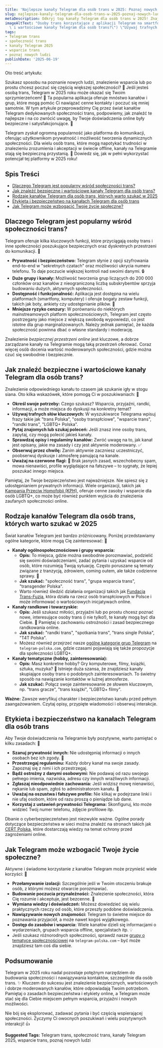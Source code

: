 ```yaml
---
title: 'Najlepsze kanały Telegram dla osób trans w 2025: Poznaj nowych ludzi'
slug: najlepsze-kanaly-telegram-dla-osob-trans-w-2025-poznaj-nowych-ludzi
metaDescription: Odkryj top kanały Telegram dla osób trans w 2025! Znajdź wsparcie, przyjaciół i bezpieczne społeczności. Porady jak szukać i na co uważać.
imageAltText: "Osoby trans korzystające z aplikacji Telegram na smartfonie, symbolizujące społeczność i połączenie.\n\n\n*   **Embedded 1:** \"Możesz również przejrzeć nasze [ogólne kategorie grup Telegram](/grupy) na `telegram-polska.com`...\"\n*   **Embedded 2:** \"Jeśli szukasz różnorodnych społeczności, sprawdź nasze [grupy o tematyce społecznościowej](/grupy/spolecznosc) na `telegram-polska.com` – być może znajdziesz tam coś dla siebie.\"\n\n*   **Additional Suggestion 1:**\n    *   **Phrase in article:** (w sekcji \"Rodzaje kanałów Telegram dla osób trans\", podpunkt \"Kanały randkowe i towarzyskie\") \"Jeśli szukasz miłości, przyjaźni lub po prostu chcesz poznać nowe, interesujące osoby trans (i nie tylko!), te kanały mogą być dla Ciebie.\"\n    *   **Suggested Anchor Text:** randki trans\n    *   **Suggested Target Path:** `/kategorie/randki` (zakładając istnienie takiej kategorii)\n*   **Additional Suggestion 2:**\n    *   **Phrase in article:** (w sekcji \"Jak znaleźć bezpieczne\
  \ i wartościowe kanały Telegram dla osób trans?\") \"Używaj trafnych słów kluczowych: W wyszukiwarce Telegrama wpisuj frazy takie jak \"trans Polska\", \"osoby transpłciowe\", \"wsparcie trans\", \"randki trans\", \"LGBTQ+ Polska\".\"\n    *   **Suggested Anchor Text:** LGBTQ+ Polska\n    *   **Suggested Target Path:** `/tag/lgbtq` lub `/kategorie/lgbtq` (jeśli istnieje taka ogólna kategoria lub tag dla treści LGBTQ+)"
tags:
- Telegram trans
- społeczność trans
- kanały Telegram 2025
- wsparcie trans
- poznaj nowych ludzi
publishDate: '2025-06-19'
---
```


Oto treść artykułu:

Szukasz sposobu na poznanie nowych ludzi, znalezienie wsparcia lub po prostu chcesz poczuć się częścią większej społeczności? 🤔 Jeśli jesteś osobą trans, Telegram w 2025 roku może okazać się Twoim sprzymierzeńcem! 👋 Ta popularna aplikacja oferuje mnóstwo kanałów i grup, które mogą pomóc Ci nawiązać cenne kontakty i poczuć się mniej samotnie. W tym artykule przeprowadzimy Cię przez świat kanałów Telegram dedykowanych społeczności trans, podpowiemy, jak znaleźć te najlepsze i na co zwrócić uwagę, by Twoje doświadczenia online były bezpieczne i satysfakcjonujące. 🌈

Telegram zyskał ogromną popularność jako platforma do komunikacji, oferując użytkownikom prywatność i możliwość tworzenia dynamicznych społeczności. Dla wielu osób trans, które mogą napotykać trudności w znalezieniu zrozumienia i akceptacji w świecie offline, kanały na Telegramie stają się bezpieczną przystanią. 💬 Dowiedz się, jak w pełni wykorzystać potencjał tej platformy w 2025 roku!

## Spis Treści

- [Dlaczego Telegram jest popularny wśród społeczności trans?](#dlaczego-telegram-jest-popularny-wsrod-spolecznosci-trans)
- [Jak znaleźć bezpieczne i wartościowe kanały Telegram dla osób trans?](#jak-znalezc-bezpieczne-i-wartosciowe-kanaly-telegram-dla-osob-trans)
- [Rodzaje kanałów Telegram dla osób trans, których warto szukać w 2025](#rodzaje-kanalow-telegram-dla-osob-trans-ktorych-warto-szukac-w-2025)
- [Etykieta i bezpieczeństwo na kanałach Telegram dla osób trans](#etykieta-i-bezpieczenstwo-na-kanalach-telegram-dla-osob-trans)
- [Jak Telegram może wzbogacić Twoje życie społeczne?](#jak-telegram-moze-wzbogacic-twoje-zycie-spoleczne)

## Dlaczego Telegram jest popularny wśród społeczności trans?

Telegram oferuje kilka kluczowych funkcji, które przyciągają osoby trans i inne społeczności poszukujące bezpiecznych oraz dyskretnych przestrzeni do komunikacji. 🚀

*   **Prywatność i bezpieczeństwo:** Telegram słynie z opcji szyfrowania end-to-end w "sekretnych czatach" oraz możliwości ukrycia numeru telefonu. To daje poczucie większej kontroli nad swoimi danymi. 🔒
*   **Duże grupy i kanały:** Możliwość tworzenia grup liczących do 200 000 członków oraz kanałów z nieograniczoną liczbą subskrybentów sprzyja budowaniu dużych, aktywnych społeczności.
*   **Dostępność i funkcjonalność:** Aplikacja jest dostępna na wielu platformach (smartfony, komputery) i oferuje bogaty zestaw funkcji, takich jak boty, ankiety czy udostępnianie plików. 📱
*   **Mniejsze ryzyko cenzury:** W porównaniu do niektórych mainstreamowych platform społecznościowych, Telegram jest często postrzegany jako miejsce z większą swobodą wypowiedzi, co jest istotne dla grup marginalizowanych. Należy jednak pamiętać, że każda społeczność powinna dbać o własne standardy i moderację.

Znalezienie *bezpiecznej przestrzeni online* jest kluczowe, a dobrze zarządzane kanały na Telegramie mogą taką przestrzeń oferować. Coraz więcej osób docenia wartość moderowanych społeczności, gdzie można czuć się swobodnie i bezpiecznie.

## Jak znaleźć bezpieczne i wartościowe kanały Telegram dla osób trans?

Znalezienie odpowiedniego kanału to czasem jak szukanie igły w stogu siana. Oto kilka wskazówek, które pomogą Ci w poszukiwaniach: 🤔

*   **Określ swoje potrzeby:** Czego szukasz? Wsparcia, przyjaźni, randki, informacji, a może miejsca do dyskusji na konkretny temat?
*   **Używaj trafnych słów kluczowych:** W wyszukiwarce Telegrama wpisuj frazy takie jak "trans Polska", "osoby transpłciowe", "wsparcie trans", "randki trans", "LGBTQ+ Polska".
*   **Pytaj znajomych lub szukaj poleceń:** Jeśli znasz inne osoby trans, zapytaj, czy mogą polecić jakieś kanały.
*   **Sprawdzaj opisy i regulaminy kanałów:** Zwróć uwagę na to, jak kanał jest opisany, jakie ma zasady i czy jest aktywnie moderowany. ✅
*   **Obserwuj przez chwilę:** Zanim aktywnie zaczniesz uczestniczyć, poobserwuj dyskusje i atmosferę panującą na kanale.
*   **Uważaj na czerwone flagi:** 🚩 Brak jasnych zasad, wszechobecny spam, mowa nienawiści, profile wyglądające na fałszywe – to sygnały, że lepiej poszukać innego miejsca.

Pamiętaj, że Twoje bezpieczeństwo jest najważniejsze. Nie spiesz się z udostępnianiem prywatnych informacji. Wiele organizacji, takich jak [Kampania Przeciw Homofobii (KPH)](https://kph.org.pl/), oferuje cenne zasoby i wsparcie dla osób LGBTQ+, co może być również punktem wyjścia do znalezienia zaufanych społeczności online.

## Rodzaje kanałów Telegram dla osób trans, których warto szukać w 2025

Świat kanałów Telegram jest bardzo zróżnicowany. Poniżej przedstawiamy ogólne kategorie, które mogą Cię zainteresować: 🌟

*   **Kanały ogólnospołecznościowe i grupy wsparcia:**
    *   **Opis:** To miejsca, gdzie można swobodnie porozmawiać, podzielić się swoimi doświadczeniami, zadać pytania i uzyskać wsparcie od osób, które rozumieją Twoją sytuację. Często poruszane są tematy związane z tranzycją, zdrowiem, coming outem, ale także codzienne sprawy. 🤝
    *   **Jak szukać:** "społeczność trans", "grupa wsparcia trans", "transgender Polska".
    *   Warto również śledzić działania organizacji takich jak [Fundacja Trans-Fuzja](https://www.transfuzja.org), która działa na rzecz osób transpłciowych w Polsce i może informować o wartościowych inicjatywach online.
*   **Kanały randkowe i towarzyskie:**
    *   **Opis:** Jeśli szukasz miłości, przyjaźni lub po prostu chcesz poznać nowe, interesujące osoby trans (i nie tylko!), te kanały mogą być dla Ciebie. 💖 Pamiętaj o zachowaniu ostrożności i zasad bezpiecznego randkowania online.
    *   **Jak szukać:** "randki trans", "spotkania trans", "trans single Polska", "T4T Polska".
    *   Możesz również przejrzeć nasze [ogólne kategorie grup Telegram](/grupy) na `telegram-polska.com`, gdzie czasami pojawiają się także propozycje dla społeczności LGBTQ+.
*   **Kanały tematyczne (hobby, zainteresowania):**
    *   **Opis:** Masz konkretne hobby? Gry komputerowe, filmy, książki, sztuka, muzyka? 🎨 Istnieje duża szansa, że znajdziesz kanały skupiające osoby trans o podobnych zainteresowaniach. To świetny sposób na nawiązanie kontaktów w luźnej atmosferze.
    *   **Jak szukać:** Połącz swoje zainteresowanie ze słowem kluczowym, np. "trans gracze", "trans książki", "LGBTQ+ filmy".

**Ważne:** Zawsze weryfikuj charakter i bezpieczeństwo kanału przed pełnym zaangażowaniem. Czytaj opisy, przypięte wiadomości i obserwuj interakcje.

## Etykieta i bezpieczeństwo na kanałach Telegram dla osób trans

Aby Twoje doświadczenia na Telegramie były pozytywne, warto pamiętać o kilku zasadach: 📜

*   **Szanuj prywatność innych:** Nie udostępniaj informacji o innych osobach bez ich zgody. 🤫
*   **Przestrzegaj regulaminu:** Każdy dobry kanał ma swoje zasady. Zapoznaj się z nimi i ich przestrzegaj.
*   **Bądź ostrożny z danymi osobowymi:** Nie podawaj od razu swojego pełnego imienia, nazwiska, adresu czy innych wrażliwych informacji.
*   **Zgłaszaj nieodpowiednie zachowania:** Jeśli widzisz mowę nienawiści, nękanie lub spam, zgłoś to administratorom kanału. 🚨
*   **Uważaj na oszustwa i fałszywe profile:** Nie klikaj w podejrzane linki i nie ufaj osobom, które od razu proszą o pieniądze lub dane.
*   **Korzystaj z ustawień prywatności Telegrama:** Skonfiguruj, kto może widzieć Twój numer telefonu, zdjęcie profilowe itp.

Dbanie o cyberbezpieczeństwo jest niezwykle ważne. Ogólne porady dotyczące bezpieczeństwa w sieci można znaleźć na stronach takich jak [CERT Polska](https://www.cert.pl/ouch/), które dostarczają wiedzy na temat ochrony przed zagrożeniami online.

## Jak Telegram może wzbogacić Twoje życie społeczne?

Aktywne i świadome korzystanie z kanałów Telegram może przynieść wiele korzyści: 🎉

*   **Przełamywanie izolacji:** Szczególnie jeśli w Twoim otoczeniu brakuje osób, z którymi możesz otwarcie porozmawiać.
*   **Budowanie poczucia przynależności:** Znalezienie społeczności, która Cię rozumie i akceptuje, jest bezcenne. 🤗
*   **Wymiana wiedzy i doświadczeń:** Możesz dowiedzieć się wielu praktycznych rzeczy od osób, które przeszły podobne doświadczenia.
*   **Nawiązywanie nowych znajomości:** Telegram to świetne miejsce do poznawania przyjaciół, a może nawet kogoś wyjątkowego.
*   **Dostęp do zasobów i wsparcia:** Wiele kanałów dzieli się informacjami o wydarzeniach, grupach wsparcia offline, specjalistach itp. 💡
*   Jeśli szukasz różnorodnych społeczności, sprawdź nasze [grupy o tematyce społecznościowej](/grupy/spolecznosc) na `telegram-polska.com` – być może znajdziesz tam coś dla siebie.

## Podsumowanie

Telegram w 2025 roku nadal pozostaje potężnym narzędziem do budowania społeczności i nawiązywania kontaktów, szczególnie dla osób trans. ✨ Kluczem do sukcesu jest znalezienie bezpiecznych, wartościowych i dobrze moderowanych kanałów, które odpowiadają Twoim potrzebom. Pamiętaj o zasadach bezpieczeństwa i etykiety online, a Telegram może stać się dla Ciebie miejscem pełnym wsparcia, przyjaźni i nowych możliwości.

Nie bój się eksplorować, zadawać pytania i być częścią wspierającej społeczności. Życzymy Ci owocnych poszukiwań i wielu pozytywnych interakcji! 👍




**Suggested Tags:**
Telegram trans, społeczność trans, kanały Telegram 2025, wsparcie trans, poznaj nowych ludzi
